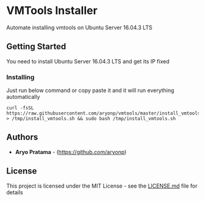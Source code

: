 # VMTools Installer
Automate installing vmtools on Ubuntu Server 16.04.3 LTS

## Getting Started

You need to install Ubuntu Server 16.04.3 LTS and get its IP fixed

### Installing

Just run below command or copy paste it and it will run everything automatically

```
curl -fsSL https://raw.githubusercontent.com/aryonp/vmtools/master/install_vmtools.sh > /tmp/install_vmtools.sh && sudo bash /tmp/install_vmtools.sh

```

## Authors

* **Aryo Pratama** - (https://github.com/aryonp)

## License

This project is licensed under the MIT License - see the [LICENSE.md](LICENSE.md) file for details



